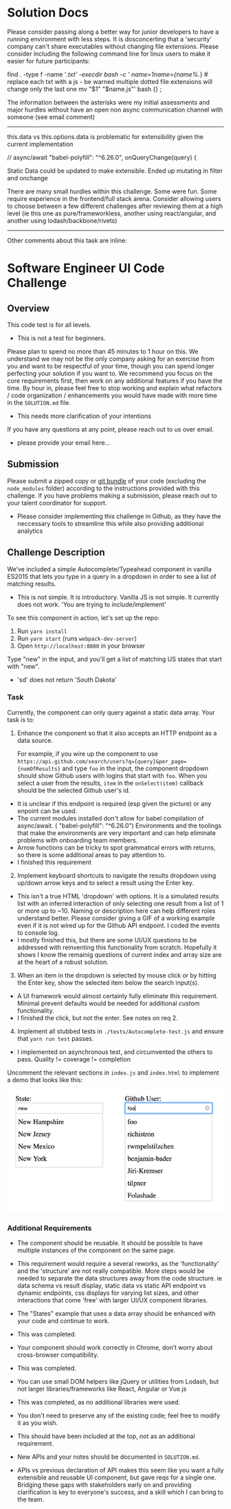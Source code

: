 # Solution Docs

<!-- You can include documentation, additional setup instructions, notes etc. here -->

Please consider passing along a better way for junior developers to have a running environment with less steps.   It is dosconcerting that a 'security' company can't share executables without changing file extensions.  Please consider including the following command line for linux users to make it easier for future participants:

find . -type f -name '*.txt' -execdir bash -c '
    name=$1
    name=${name%.*}    # replace each txt with a js - be warned multiple dotted file extensions will change only the last one
    mv "$1" "$name.js"' bash {} \;

The information between the asterisks were my initial assessments and major hurdles without have an open non async communication channel with someone (see email comment)

********
this.data vs this.options.data is problematic for extensibility given the current implementation


// async/await  "babel-polyfill": "^6.26.0",
onQueryChange(query) {


Static Data could be updated to make extensible.  Ended up mutating in filter and onchange

There are many small hurdles within this challenge.   Some were fun.  Some require experience in the frontend/full stack arena.  Consider allowing users to choose between a few different challenges after reviewing them at a high level (ie this one as pure/frameworkless, another using react/angular, and another using lodash/backbone/rivets)
********


Other comments about this task are inline:
# Software Engineer UI Code Challenge

## Overview

This code test is for all levels.
- This is not a test for beginners.

Please plan to spend no more than 45 minutes to 1 hour on this. We understand we may not be the only company asking for an exercise from you and want to be respectful of your time, though you can spend longer perfecting your solution if you want to. We recommend you focus on the core requirements first, then work on any additional features if you have the time. By hour in, please feel free to stop working and explain what refactors / code organization / enhancements you would have made with more time in the `SOLUTION.md` file.

- This needs more clarification of your intentions

If you have any questions at any point, please reach out to us over email.
- please provide your email here...

## Submission

Please submit a zipped copy or [git bundle](https://git-scm.com/docs/git-bundle) of your code (excluding the `node_modules` folder) according to the instructions provided with this challenge.  If you have problems making a submission, please reach out to your talent coordinator for support.

- Please consider implementing this challenge in Github, as they have the neccessary tools to streamline this while also providing additional analytics

## Challenge Description

We’ve included a simple Autocomplete/Typeahead component in vanilla ES2015 that lets you type in a query in a dropdown in order to see a list of matching results.

- This is not simple.  It is introductory.  Vanilla JS is not simple.  It currently does not work.   'You are trying to include/implement'

To see this component in action, let's set up the repo:

1. Run `yarn install`
1. Run `yarn start` (runs `webpack-dev-server`)
1. Open `http://localhost:8080` in your browser

Type "new" in the input, and you'll get a list of matching US states that start with "new".

- 'sd' does not return 'South Dakota'

### Task

Currently, the component can only query against a static data array. Your task is to:

1. Enhance the component so that it also accepts an HTTP endpoint as a data source.

   For example, if you wire up the component to use `https://api.github.com/search/users?q={query}&per_page={numOfResults}` and type `foo` in the input, the component dropdown should show Github users with logins that start with `foo`. When you select a user from the results, `item` in the `onSelect(item)` callback should be the selected Github user's id.

- It is unclear if this endpoint is required (esp given the picture) or any enpoint can be used.
- The current modules installed don't allow for babel compilation of async/await.  ( "babel-polyfill": "^6.26.0")  Environments and the toolings that make the environments are very important and can help eliminate problems with onboarding team members.
- Arrow functions can be tricky to spot grammatical errors with returns, so there is some additional areas to pay attention to.
- I finished this requirement

2. Implement keyboard shortcuts to navigate the results dropdown using up/down arrow keys and to select a result using the Enter key.
- This isn't a true HTML 'dropdown' with options.   It is a simulated results list with an inferred interaction of only selecting one result from a list of 1 or more up to \~10.  Naming or description here can help different roles understand better.  Please consider giving a GIF of a working example even if it is not wired up for the Github API endpoint.  I coded the events to console log.
- I mostly finished this, but there are some UI/UX questions to be addressed with reinventing this functionality from scratch.  Hopefully it shows I know the remainig questions of current index and array size are at the heart of a robust solution.

3. When an item in the dropdown is selected by mouse click or by hitting the Enter key, show the selected item below the search input(s).
- A UI framework would almost certainly fully eliminate this requirement.  Minimal prevent defaults would be needed for additional custom functionality.
- I finished the click, but not the enter.  See notes on req 2.

4. Implement all stubbed tests in `./tests/Autocomplete-test.js` and ensure that `yarn run test` passes.
- I implemented on asynchronous test, and circumvented the others to pass.  Quality != coverage != completion

Uncomment the relevant sections in `index.js` and `index.html` to implement a demo that looks like this:

![Demo example screenshot](example.png)

### Additional Requirements

- The component should be reusable. It should be possible to have multiple instances of the component on the same page.
- This requirement would require a several reworks, as the 'functionality' and the 'structure' are not really compatible.   More steps would be needed to separate the data structures away from the code structure. ie data schema vs result display, static data vs static API endpoint vs dynamic endpoints, css displays for varying list sizes, and other interactions that come 'free' with larger UI/UX component libraries.

- The "States" example that uses a data array should be enhanced with your code and continue to work.
- This was completed.

- Your component should work correctly in Chrome, don’t worry about cross-browser compatibility.
- This was completed.

- You can use small DOM helpers like jQuery or utilities from Lodash, but not larger libraries/frameworks like React, Angular or Vue.js
- This was completed, as no additional libraries were used.

- You don't need to preserve any of the existing code; feel free to modify it as you wish.
- This should have been included at the top, not as an additional requirement.

- New APIs and your notes should be documented in `SOLUTION.md`.
- APIs vs previous declaration of API makes this seem like you want a fully extensible and reusable UI component, but gave reqs for a single one.   Bridging these gaps with stakeholders early on and providing clarification is key to everyone's success, and a skill which I can bring to the team. 
